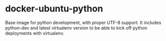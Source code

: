 # docker-ubuntu-python

Base image for python development, with proper UTF-8 support. It includes python-dev and latest virtualenv version
to be able to kick off python deployments with virtualenv.
